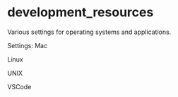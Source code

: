 # development_resources

Various settings for operating systems and applications.

Settings:
Mac

Linux

UNIX

VSCode
